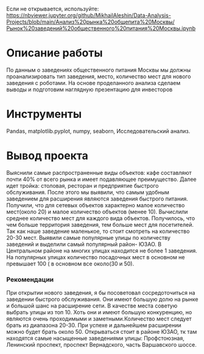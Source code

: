 Если не открывается, используйте: https://nbviewer.jupyter.org/github/MikhailAleshin/Data-Analysis-Projects/blob/main/Анализ%20рынка%20общепита%20Москвы/Рынок%20заведений%20общественного%20питания%20Москвы.ipynb
# Описание работы
По данным о заведениях общественного питания Москвы мы должны проанализировать тип заведения, место, количество мест для нового заведения с роботами. На основе проделанного анализа сделаем выводы и подготовим наглядную презентацию для инвесторов

# Инструменты
Pandas, matplotlib.pyplot,  numpy, seaborn, Исследовательский анализ.

# Вывод проекта  

Выяснили самые распространенные виды объектов: кафе составляют почти 40% от всего рынка и имеет подавляющее преимущество. Далее идет тройка: столовая, ресторан и предприятие быстрого обслуживания. После этого мы выявили, что самым удобным заведением для расширения являются заведения быстрого питания. Получили, что для сетевых объектов характерно малое количество мест(около 20) и малое количество объектов (менее 10). Вычислили среднее количество мест для каждого вида объектов. Получилось, что чем больше территория заведения, тем больше мест для посетителей. Так как наше заведение маленькое, то стоит смотреть на количество 20-30 мест. Выявили самые популярные улицы по количеству заведений и выделили самый популярный район- ЮЗАО. В Центральном районе на многих улицах находится не более 1 заведения. На популярных улицах количество посадочных мест в основном не превышает 100 ( в основном все около(30 и 50).

### Рекомендации  
При открытии нового заведения, я бы посоветовал сосредоточиться на заведении быстрого обслуживания. Они имеют большую долю на рынке и большой шанс на расширение сети. В качестве места советую выбрать улицы из топ 10. Хоть они и имеют большую конкуренцию, но являются очень проходимыми и заметными.Количество мест следует брать из диапазона 20-30. При успехе и дальнейшем расширении можно будет брать около 50. Открываться стоит в районе ЮЗАО, тк там находятся самые насыщенные заведениями улицы: Профстоюзная, Ленинский проспект, проспект Вернадского, часть Варшавского шоссе.
